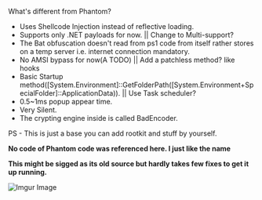 What's different from Phantom?
* Uses Shellcode Injection instead of reflective loading.
* Supports only .NET payloads for now. || Change to Multi-support?
* The Bat obfuscation doesn't read from ps1 code from itself rather stores on a temp server i.e. internet connection mandatory.
* No AMSI bypass for now(A TODO) || Add a patchless method? like hooks
* Basic Startup method([System.Environment]::GetFolderPath([System.Environment+SpecialFolder]::ApplicationData)). || Use Task scheduler?
* 0.5~1ms popup appear time.
* Very Silent.
* The crypting engine inside is called BadEncoder.

PS - This is just a base you can add rootkit and stuff by yourself.

**No code of Phantom code was referenced here. I just like the name**

**This might be sigged as its old source but hardly takes few fixes to get it up running.**

![Imgur Image](https://i.imgur.com/9xGoPWq.png)
